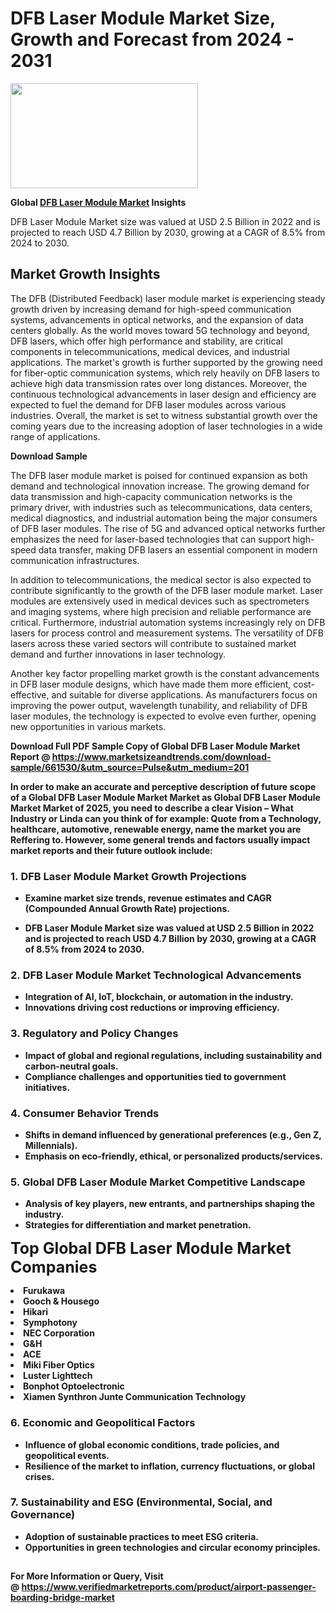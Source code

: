 <H1>DFB Laser Module Market Size, Growth and Forecast from 2024 - 2031</H1><img class="aligncenter size-medium wp-image-584254" src="https://thirdeyenews.in/wp-content/uploads/2024/09/Global-Market-Research-300x168.jpeg" alt="" width="300" height="168" /><p><strong>Global&nbsp;<a href="https://www.marketsizeandtrends.com/download-sample/661530/&amp;utm_source=Pulse&amp;utm_medium=201">DFB Laser Module Market</a> Insights</strong></p><p>DFB Laser Module Market size was valued at USD 2.5 Billion in 2022 and is projected to reach USD 4.7 Billion by 2030, growing at a CAGR of 8.5% from 2024 to 2030.</p><p><h2>Market Growth Insights</h2> <p>The DFB (Distributed Feedback) laser module market is experiencing steady growth driven by increasing demand for high-speed communication systems, advancements in optical networks, and the expansion of data centers globally. As the world moves toward 5G technology and beyond, DFB lasers, which offer high performance and stability, are critical components in telecommunications, medical devices, and industrial applications. The market's growth is further supported by the growing need for fiber-optic communication systems, which rely heavily on DFB lasers to achieve high data transmission rates over long distances. Moreover, the continuous technological advancements in laser design and efficiency are expected to fuel the demand for DFB laser modules across various industries. Overall, the market is set to witness substantial growth over the coming years due to the increasing adoption of laser technologies in a wide range of applications. </p> <p><strong>Download Sample</strong></p> <p>The DFB laser module market is poised for continued expansion as both demand and technological innovation increase. The growing demand for data transmission and high-capacity communication networks is the primary driver, with industries such as telecommunications, data centers, medical diagnostics, and industrial automation being the major consumers of DFB laser modules. The rise of 5G and advanced optical networks further emphasizes the need for laser-based technologies that can support high-speed data transfer, making DFB lasers an essential component in modern communication infrastructures.</p> <p>In addition to telecommunications, the medical sector is also expected to contribute significantly to the growth of the DFB laser module market. Laser modules are extensively used in medical devices such as spectrometers and imaging systems, where high precision and reliable performance are critical. Furthermore, industrial automation systems increasingly rely on DFB lasers for process control and measurement systems. The versatility of DFB lasers across these varied sectors will contribute to sustained market demand and further innovations in laser technology.</p> <p>Another key factor propelling market growth is the constant advancements in DFB laser module designs, which have made them more efficient, cost-effective, and suitable for diverse applications. As manufacturers focus on improving the power output, wavelength tunability, and reliability of DFB laser modules, the technology is expected to evolve even further, opening new opportunities in various markets.</p> <p><strong></p><p><span class=""><strong>Download Full PDF Sample Copy of Global DFB Laser Module Market Report</strong> @ <a href="https://www.marketsizeandtrends.com/download-sample/661530/&amp;utm_source=Pulse&amp;utm_medium=201" target="_blank">https://www.marketsizeandtrends.com/download-sample/661530/&amp;utm_source=Pulse&amp;utm_medium=201</a></span></p><p>In order to make an accurate and perceptive description of future scope of a Global&nbsp;DFB Laser Module Market Market as Global&nbsp;DFB Laser Module Market Market of 2025, you need to describe a clear Vision &ndash; What Industry or Linda can you think of for example: Quote from a Technology, healthcare, automotive, renewable energy, name the market you are Reffering to. However, some general trends and factors usually impact market reports and their future outlook include:</p><h3>1.&nbsp;<strong>DFB Laser Module Market Growth Projections</strong></h3><ul><li>Examine market size trends, revenue estimates and CAGR (Compounded Annual Growth Rate) projections.</li><li><p>DFB Laser Module Market size was valued at USD 2.5 Billion in 2022 and is projected to reach USD 4.7 Billion by 2030, growing at a CAGR of 8.5% from 2024 to 2030.</p></li></ul><h3>2.&nbsp;<strong>DFB Laser Module Market Technological Advancements</strong></h3><ul><li>Integration of AI, IoT, blockchain, or automation in the industry.</li><li>Innovations driving cost reductions or improving efficiency.</li></ul><h3>3.&nbsp;<strong>Regulatory and Policy Changes</strong></h3><ul><li>Impact of global and regional regulations, including sustainability and carbon-neutral goals.</li><li>Compliance challenges and opportunities tied to government initiatives.</li></ul><h3>4.&nbsp;<strong>Consumer Behavior Trends</strong></h3><ul><li>Shifts in demand influenced by generational preferences (e.g., Gen Z, Millennials).</li><li>Emphasis on eco-friendly, ethical, or personalized products/services.</li></ul><h3>5.&nbsp;<strong>Global DFB Laser Module Market Competitive Landscape</strong></h3><ul><li>Analysis of key players, new entrants, and partnerships shaping the industry.</li><li>Strategies for differentiation and market penetration.</li></ul><p data-pm-slice="1 1 []"><span style="color: inherit; font-family: inherit; font-size: 25px;">Top Global DFB Laser Module Market Companies</span></p><div class="" data-test-id=""><p><li>Furukawa</li><li> Gooch & Housego</li><li> Hikari</li><li> Symphotony</li><li> NEC Corporation</li><li> G&H</li><li> ACE</li><li> Miki Fiber Optics</li><li> Luster Lighttech</li><li> Bonphot Optoelectronic</li><li> Xiamen Synthron Junte Communication Technology</li></p></div><h3>6.&nbsp;<strong>Economic and Geopolitical Factors</strong></h3><ul><li>Influence of global economic conditions, trade policies, and geopolitical events.</li><li>Resilience of the market to inflation, currency fluctuations, or global crises.</li></ul><h3>7.&nbsp;<strong>Sustainability and ESG (Environmental, Social, and Governance)</strong></h3><ul><li>Adoption of sustainable practices to meet ESG criteria.</li><li>Opportunities in green technologies and circular economy principles.</li></ul><h2><strong style="font-size: 14px;">For More Information or Query, Visit @&nbsp;</strong><a style="background-color: #ffffff; font-size: 14px;" href="https://www.marketsizeandtrends.com/report/dfb-laser-module-market/" target="_blank">https://www.verifiedmarketreports.com/product/airport-passenger-boarding-bridge-market</a></h2>
